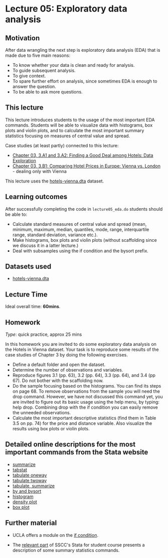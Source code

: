 # Lecture 05: Exploratory data analysis

## Motivation

After data wrangling the next step is exploratory data analysis (EDA) that is made due to five main reasons:
 - To know whether your data is clean and ready for analysis.
 - To guide subsequent analysis.
 - To give context.
 - To spare further effort on analysis, since sometimes EDA is enough to answer the question.
 - To be able to ask more questions.


## This lecture

This lecture introduces students to the usage of the most important EDA commands. Students will be able to visualize data with histograms, box plots and violin plots, and to calculate the most important summary statistics focusing on measures of central value and spread.

Case studies (at least partly) connected to this lecture:
  - [Chapter 03, 3.A1 and 3.A2: Finding a Good Deal among Hotels: Data Exploration](https://gabors-data-analysis.com/casestudies/#ch03a-finding-a-good-deal-among-hotels-data-exploration)
  - [Chapter 03, 3.B1: Comparing Hotel Prices in Europe: Vienna vs. London](https://gabors-data-analysis.com/casestudies/#ch03b-comparing-hotel-prices-in-europe-vienna-vs-london) - dealing only with Vienna

This lecture uses the [hotels-vienna.dta](https://osf.io/dn8je) dataset.

## Learning outcomes
After successfully completing the code in `lecture05_eda.do` students should be able to:

  - Calculate standard measures of central value and spread (mean, minimum, maximum, median, quantiles, mode, range, interquartile range, standard deviation, variance etc.).
  - Make histograms, box plots and violin plots (without scaffolding since we discuss it in a latter lecture.)
  - Deal with subsamples using the if condition and the bysort prefix.

## Datasets used

* [hotels-vienna.dta](https://osf.io/dn8je)

## Lecture Time

Ideal overall time: **60mins**.

## Homework

*Type*: quick practice, approx 25 mins

In this homework you are invited to do some exploratory data analysis on the Hotels in Vienna dataset. Your task is to reproduce some results of the case studies of Chapter 3 by doing the following exercises.
  - Define a default folder and open the dataset.
  - Determine the number of observations and variables.
  - Reproduce figures 3.1 (pp. 63), 3.2 (pp. 64), 3.3 (pp. 64), and 3.4 (pp 67). Do not bother with the scaffolding now.
  - Do the sample focusing based on the histograms. You can find its steps on page 68. To remove observations from the sample you will need the drop command. However, we have not discussed this command yet, you are invited to figure out its basic usage using the help menu, by typing: help drop. Combining drop with the if condition you can easily remove the unneeded observations.
  - Calculate the most important descriptive statistics (find them in Table 3.5 on pp. 74) for the price and distance variable. Also visualize the results using box plots or violin plots.


## Detailed online descriptions for the most important commands from the Stata website

  - [summarize](https://www.stata.com/manuals/rsummarize.pdf) 
  - [tabstat](https://www.stata.com/manuals/rtabstat.pdf)
  - [tabulate oneway](https://www.stata.com/manuals/rtabulateoneway.pdf)
  - [tabulate twoway](https://www.stata.com/manuals/rtabulatetwoway.pdf)
  - [tabulate, summarize](https://www.stata.com/manuals/rtabulatesummarize.pdf)
  - [by and bysort](https://www.stata.com/manuals/dby.pdf)
  - [histogram](https://www.stata.com/manuals/dby.pdf)
  - [density plot](https://www.stata.com/manuals16/rkdensity.pdf)
  - [box plot](https://www.stata.com/manuals16/g-2graphbox.pdf)


## Further material
  
  - UCLA offers a module on the [if condition](https://stats.oarc.ucla.edu/stata/modules/using-if-with-stata-commands/).

  - The [relevant part](https://sscc.wisc.edu/sscc/pubs/intro_stata/intro_stata5.htm) of SSCC's Stata for student course presents a description of some summary statistics commands.
